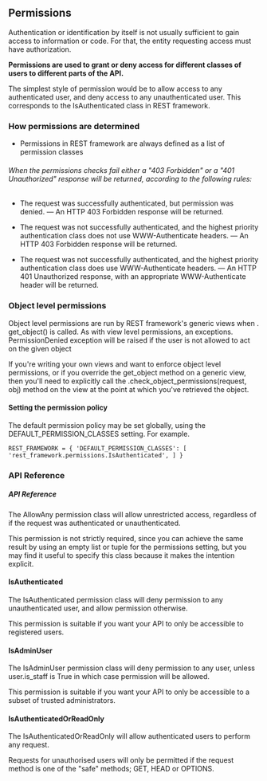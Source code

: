 ## Permissions 

Authentication or identification by itself is not usually sufficient to 
gain access to information or code. For that, the entity requesting 
access must have authorization.

**Permissions are used to grant or deny access for different classes of users to different parts of the API.**

The simplest style of permission would be to allow access to any 
authenticated user, and deny access to any unauthenticated user. This 
corresponds to the IsAuthenticated class in REST framework.

### How permissions are determined  

* Permissions in REST framework are always defined as a list of permission classes 

###### When the permissions checks fail either a "403 Forbidden" or a "401 Unauthorized" response will be returned, according to the following rules:

* The request was successfully authenticated, but permission was denied. — An HTTP 403 Forbidden response will be returned.

* The request was not successfully authenticated, and the highest priority authentication class does not use WWW-Authenticate headers. — An HTTP 403 Forbidden response will be returned.


* The request was not successfully authenticated, and the highest priority authentication class does use WWW-Authenticate headers. — An HTTP 401 Unauthorized response, with an appropriate WWW-Authenticate header will be returned.


### Object level permissions

Object level permissions are run by REST framework's generic views when .
get_object() is called. As with view level permissions, an exceptions.
PermissionDenied exception will be raised if the user is not allowed to 
act on the given object

If you're writing your own views and want to enforce object level permissions, or if you override the get_object method on a generic view, then you'll need to explicitly call the .check_object_permissions(request, obj) method on the view at the point at which you've retrieved the object.


#### Setting the permission policy


The default permission policy may be set globally, using the DEFAULT_PERMISSION_CLASSES setting. For example.

`REST_FRAMEWORK = {
    'DEFAULT_PERMISSION_CLASSES': [
        'rest_framework.permissions.IsAuthenticated',
    ]
}`


### API Reference

##### API Reference

The AllowAny permission class will allow unrestricted access, regardless of if the request was authenticated or unauthenticated.

This permission is not strictly required, since you can achieve the same 
result by using an empty list or tuple for the permissions setting, but 
you may find it useful to specify this class because it makes the 
intention explicit.

#### IsAuthenticated 

The IsAuthenticated permission class will deny permission to any unauthenticated user, and allow permission otherwise.

This permission is suitable if you want your API to only be accessible 
to registered users.


#### IsAdminUser
The IsAdminUser permission class will deny permission to any user, 
unless user.is_staff is True in which case permission will be allowed.


This permission is suitable if you want your API to only be accessible 
to a subset of trusted administrators.

#### IsAuthenticatedOrReadOnly

The IsAuthenticatedOrReadOnly will allow authenticated users to perform any request.





 Requests for unauthorised users will only be permitted if the request method is one of the "safe" methods; GET, HEAD or OPTIONS.

